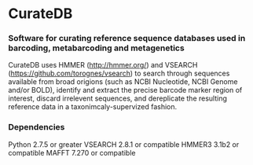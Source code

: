 # CurateDB
### Software for curating reference sequence databases used in barcoding, metabarcoding and metagenetics
CurateDB uses HMMER (http://hmmer.org/) and VSEARCH (https://github.com/torognes/vsearch) to search through sequences available from broad origions (such as NCBI Nucleotide, NCBI Genome and/or BOLD), identify and extract the precise barcode marker region of interest, discard irrelevent sequences, and dereplicate the resulting reference data in a taxonimcaly-supervized fashion.
### Dependencies
Python 2.7.5 or greater
VSEARCH 2.8.1 or compatible
HMMER3 3.1b2 or compatible
MAFFT 7.270 or compatible
